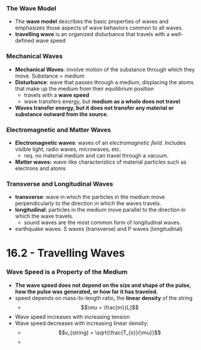 ### The Wave Model
- The **wave model** describes the basic properties of waves and emphasizes those aspects of wave behaviors common to all waves.
- **travelling wave** is an organized disturbance that travels with a well-defined wave speed

### Mechanical Waves
- **Mechanical Waves**: involve motion of the substance through which they move. Substance = medium
- **Disturbance**: wave that passes through a medium, displacing the atoms that make up the medium from their equilibrium position
	- travels with a **wave speed**
	- wave transfers energy, but **medium as a whole does not travel**
- **Waves transfer energy, but it does not transfer any material or substance outward from the source.**

### Electromagnetic and Matter Waves
- **Electromagnetic waves**: waves of an *electromagnetic field*. Includes visible light, radio waves, microwaves, etc.
	- req. no material medium and can travel through a vacuum.
- **Matter waves:** wave-like characteristics of material particles such as electrons and atoms

### Transverse and Longitudinal Waves
- **transverse**: wave in which the particles in the medium move perpendicularly to the direction in which the waves travels. 
- **longitudinal**: particles in the medium move parallel to the direction in which the wave travels.
	- sound waves are the most common form of longitudinal waves.
- earthquake waves: S waves (transverse) and P waves (longitudinal)

# 16.2 - Travelling Waves
### Wave Speed is a Property of the Medium
- **The wave speed does not depend on the size and shape of the pulse, how the pulse was generated, or how far it has traveled.**
- speed depends on mass-to-length ratio, the **linear density** of the string
	- $$\mu = \frac{m}{L}$$
- Wave speed increases with increasing tension
- Wave speed decreases with increasing linear density:
	- $$v_{string} = \sqrt{\frac{T_{s}}{\mu}}$$
	- 